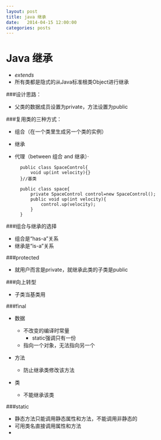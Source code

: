 ```yaml
---
layout: post
title: java 继承
date:   2014-04-15 12:00:00
categories: posts
---
```

Java 继承
===
+ _extends_
+ 所有类都是隐式的从Java标准根类Object进行继承

###设计思路：
+ 父类的数据成员设置为private，方法设置为public

###复用类的三种方式：
+ 组合（在一个类里生成另一个类的实例）
+ 继承
+ 代理（between 组合 and 继承）·

		public class SpaceControl{
			void up(int velocity){}
		}//基类

		public class space{
			private SpaceControl control=new SpaceControl();
			public void up(int velocity){
				control.up(velocity);
			}
		}

###组合与继承的选择
+ 组合是“has-a”关系
+ 继承是“is-a”关系

###protected
+ 就用户而言是private，就继承此类的子类是public

###向上转型
+ 子类当基类用

###final
+ 数据
	+ 不改变的编译时常量
		+ static强调只有一份
	+ 指向一个对象，无法指向另一个

+ 方法
	+ 防止继承类修改该方法
+ 类
	+ 不能继承该类 

###static
+ 静态方法只能调用静态属性和方法，不能调用非静态的
+ 可用类名直接调用属性和方法
+ 